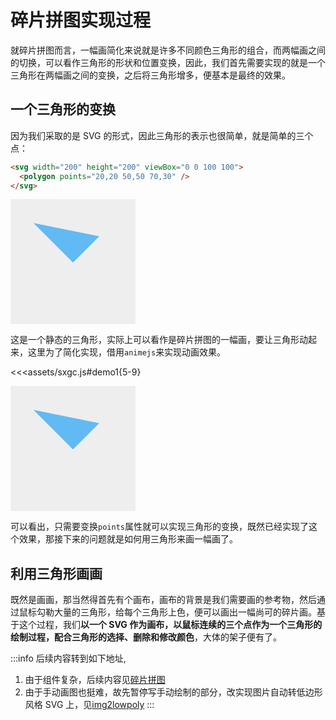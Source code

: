 # 碎片拼图实现过程

就碎片拼图而言，一幅画简化来说就是许多不同颜色三角形的组合，而两幅画之间的切换，可以看作三角形的形状和位置变换，因此，我们首先需要实现的就是一个三角形在两幅画之间的变换，之后将三角形增多，便基本是最终的效果。

## 一个三角形的变换

因为我们采取的是 SVG 的形式，因此三角形的表示也很简单，就是简单的三个点：

```html
<svg width="200" height="200" viewBox="0 0 100 100">
  <polygon points="20,20 50,50 70,30" />
</svg>
```

<svg width="200" height="200" viewBox="0 0 100 100" style="background: #eee;">  
  <polygon points="20,20 50,50 70,30" style="fill:#61BAF3;stroke:#61BAF3;" />  
</svg>

这是一个静态的三角形，实际上可以看作是碎片拼图的一幅画，要让三角形动起来，这里为了简化实现，借用`animejs`来实现动画效果。

<<<assets/sxgc.js#demo1{5-9}

<svg width="200" height="200" viewBox="0 0 100 100" style="background: #eee;">  
  <polygon points="20,20 50,50 70,30" style="fill:#61BAF3;stroke:#61BAF3;" id="p1" />  
</svg>

可以看出，只需要变换`points`属性就可以实现三角形的变换，既然已经实现了这个效果，那接下来的问题就是如何用三角形来画一幅画了。

## 利用三角形画画

既然是画画，那当然得首先有个画布，画布的背景是我们需要画的参考物，然后通过鼠标勾勒大量的三角形，给每个三角形上色，便可以画出一幅尚可的碎片画。基于这个过程，我们**以一个 SVG 作为画布，以鼠标连续的三个点作为一个三角形的绘制过程，配合三角形的选择、删除和修改颜色**，大体的架子便有了。

<FragmentPuzzle01/>

:::info
后续内容转到如下地址,

1. 由于组件复杂，后续内容见[碎片拼图](https://github.com/JingDeZhe/xiazhi-games/tree/master/src/views/fragment-puzzle)
2. 由于手动画图也挺难，故先暂停写手动绘制的部分，改实现图片自动转低边形风格 SVG 上，见[img2lowpoly](https://github.com/JingDeZhe/img2lowpoly)
   :::

<script setup>
import { demo1 } from './assets/sxgc.js'
import FragmentPuzzle01 from './assets/FragmentPuzzle01.vue'
demo1()
</script>
